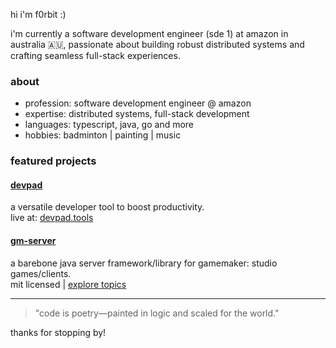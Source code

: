 hi i'm f0rbit :)

i'm currently a software development engineer (sde 1) at amazon in australia 🇦🇺, passionate about building robust distributed systems and crafting seamless full-stack experiences.

### about
- profession: software development engineer @ amazon
- expertise: distributed systems, full-stack development
- languages: typescript, java, go and more
- hobbies: badminton | painting | music

### featured projects

#### [devpad](https://github.com/f0rbit/devpad)
a versatile developer tool to boost productivity.  
live at: [devpad.tools](https://devpad.tools)

#### [gm-server](https://github.com/f0rbit/gm-server)
a barebone java server framework/library for gamemaker: studio games/clients.  
mit licensed | [explore topics](https://github.com/f0rbit/gm-server)

---

> "code is poetry—painted in logic and scaled for the world."

thanks for stopping by!